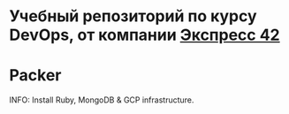 # Учебный репозиторий по курсу DevOps, от компании [Экспресс 42](https://express42.com/)
# Packer
INFO: Install Ruby, MongoDB & GCP infrastructure.

